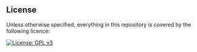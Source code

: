 ## License

Unless otherwise specified, everything in this repository is covered by the following licence:

[![License: GPL v3](https://img.shields.io/badge/License-GPL%20v3-blue.svg)](http://www.gnu.org/licenses/gpl-3.0)
